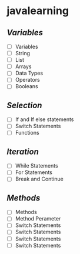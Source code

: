 # javalearning
## _Variables_
- [ ] Variables
- [ ] String
- [ ] List
- [ ] Arrays
- [ ] Data Types
- [ ] Operators
- [ ] Booleans
      
## _Selection_
- [ ] If and If else statements
- [ ] Switch Statements
- [ ] Functions
      
## _Iteration_
- [ ] While Statements
- [ ] For Statements
- [ ] Break and Continue

## _Methods_
- [ ] Methods
- [ ] Method Perameter
- [ ] Switch Statements
- [ ] Switch Statements
- [ ] Switch Statements
- [ ] Switch Statements

